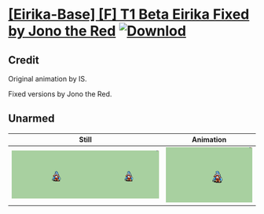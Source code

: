 # [\[Eirika-Base\] \[F\] T1 Beta Eirika Fixed by Jono the Red](./) [![Downlod](https://img.shields.io/badge/Download--red?style=social&logo=github)](https://minhaskamal.github.io/DownGit/#/home?url=https://github.com/Klokinator/FE-Repo/tree/main/Battle%20Animations%2FLords%20-%20FE8%20Types%2F%5BEirika-Base%5D%20%5BF%5D%20T1%20Beta%20Eirika%20Fixed%20by%20Jono%20the%20Red%2F8.%20Unarmed%20(Fixed))

## Credit

Original animation by IS.

Fixed versions by Jono the Red.

## Unarmed

| Still | Animation |
| :---: | :-------: |
| ![Unarmed still](./Unarmed_000.png) | ![Unarmed animation](./Unarmed.gif) |

